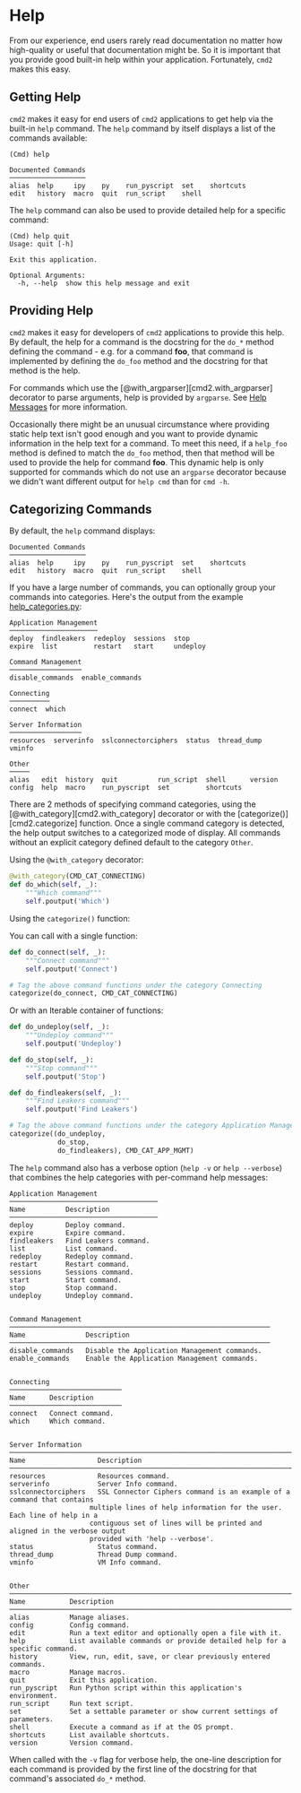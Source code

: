 # Help

From our experience, end users rarely read documentation no matter how high-quality or useful that
documentation might be. So it is important that you provide good built-in help within your
application. Fortunately, `cmd2` makes this easy.

## Getting Help

`cmd2` makes it easy for end users of `cmd2` applications to get help via the built-in `help`
command. The `help` command by itself displays a list of the commands available:

```text
(Cmd) help

Documented Commands
───────────────────
alias  help     ipy    py    run_pyscript  set    shortcuts
edit   history  macro  quit  run_script    shell
```

The `help` command can also be used to provide detailed help for a specific command:

```text
(Cmd) help quit
Usage: quit [-h]

Exit this application.

Optional Arguments:
  -h, --help  show this help message and exit
```

## Providing Help

`cmd2` makes it easy for developers of `cmd2` applications to provide this help. By default, the
help for a command is the docstring for the `do_*` method defining the command - e.g. for a command
**foo**, that command is implemented by defining the `do_foo` method and the docstring for that
method is the help.

For commands which use the [@with_argparser][cmd2.with_argparser] decorator to parse arguments, help
is provided by `argparse`. See [Help Messages](./argument_processing.md#help-messages) for more
information.

Occasionally there might be an unusual circumstance where providing static help text isn't good
enough and you want to provide dynamic information in the help text for a command. To meet this
need, if a `help_foo` method is defined to match the `do_foo` method, then that method will be used
to provide the help for command **foo**. This dynamic help is only supported for commands which do
not use an `argparse` decorator because we didn't want different output for `help cmd` than for
`cmd -h`.

## Categorizing Commands

By default, the `help` command displays:

    Documented Commands
    ───────────────────
    alias  help     ipy    py    run_pyscript  set    shortcuts
    edit   history  macro  quit  run_script    shell

If you have a large number of commands, you can optionally group your commands into categories.
Here's the output from the example
[help_categories.py](https://github.com/python-cmd2/cmd2/blob/main/examples/help_categories.py):

    Application Management
    ──────────────────────
    deploy  findleakers  redeploy  sessions  stop
    expire  list         restart   start     undeploy

    Command Management
    ──────────────────
    disable_commands  enable_commands

    Connecting
    ──────────
    connect  which

    Server Information
    ──────────────────
    resources  serverinfo  sslconnectorciphers  status  thread_dump  vminfo

    Other
    ─────
    alias   edit  history  quit          run_script  shell      version
    config  help  macro    run_pyscript  set         shortcuts

There are 2 methods of specifying command categories, using the [@with_category][cmd2.with_category]
decorator or with the [categorize()][cmd2.categorize] function. Once a single command category is
detected, the help output switches to a categorized mode of display. All commands without an
explicit category defined default to the category `Other`.

Using the `@with_category` decorator:

```py
@with_category(CMD_CAT_CONNECTING)
def do_which(self, _):
    """Which command"""
    self.poutput('Which')
```

Using the `categorize()` function:

You can call with a single function:

```py
def do_connect(self, _):
    """Connect command"""
    self.poutput('Connect')

# Tag the above command functions under the category Connecting
categorize(do_connect, CMD_CAT_CONNECTING)
```

Or with an Iterable container of functions:

```py
def do_undeploy(self, _):
    """Undeploy command"""
    self.poutput('Undeploy')

def do_stop(self, _):
    """Stop command"""
    self.poutput('Stop')

def do_findleakers(self, _):
    """Find Leakers command"""
    self.poutput('Find Leakers')

# Tag the above command functions under the category Application Management
categorize((do_undeploy,
            do_stop,
            do_findleakers), CMD_CAT_APP_MGMT)
```

The `help` command also has a verbose option (`help -v` or `help --verbose`) that combines the help
categories with per-command help messages:

    Application Management
    ─────────────────────────────────────
    Name          Description
    ─────────────────────────────────────
    deploy        Deploy command.
    expire        Expire command.
    findleakers   Find Leakers command.
    list          List command.
    redeploy      Redeploy command.
    restart       Restart command.
    sessions      Sessions command.
    start         Start command.
    stop          Stop command.
    undeploy      Undeploy command.


    Command Management
    ─────────────────────────────────────────────────────────────────
    Name               Description
    ─────────────────────────────────────────────────────────────────
    disable_commands   Disable the Application Management commands.
    enable_commands    Enable the Application Management commands.


    Connecting
    ────────────────────────────
    Name      Description
    ────────────────────────────
    connect   Connect command.
    which     Which command.


    Server Information
    ─────────────────────────────────────────────────────────────────────────────────────────────────
    Name                  Description
    ─────────────────────────────────────────────────────────────────────────────────────────────────
    resources             Resources command.
    serverinfo            Server Info command.
    sslconnectorciphers   SSL Connector Ciphers command is an example of a command that contains
                        multiple lines of help information for the user. Each line of help in a
                        contiguous set of lines will be printed and aligned in the verbose output
                        provided with 'help --verbose'.
    status                Status command.
    thread_dump           Thread Dump command.
    vminfo                VM Info command.


    Other
    ─────────────────────────────────────────────────────────────────────────────────────────
    Name           Description
    ─────────────────────────────────────────────────────────────────────────────────────────
    alias          Manage aliases.
    config         Config command.
    edit           Run a text editor and optionally open a file with it.
    help           List available commands or provide detailed help for a specific command.
    history        View, run, edit, save, or clear previously entered commands.
    macro          Manage macros.
    quit           Exit this application.
    run_pyscript   Run Python script within this application's environment.
    run_script     Run text script.
    set            Set a settable parameter or show current settings of parameters.
    shell          Execute a command as if at the OS prompt.
    shortcuts      List available shortcuts.
    version        Version command.

When called with the `-v` flag for verbose help, the one-line description for each command is
provided by the first line of the docstring for that command's associated `do_*` method.
